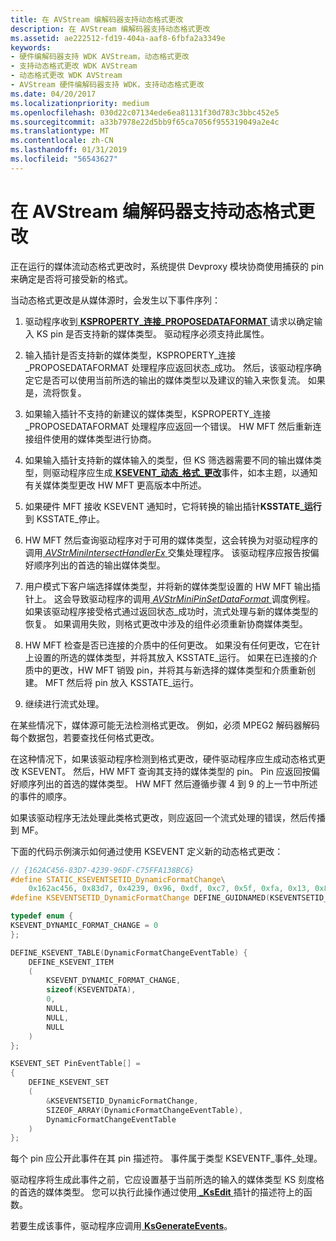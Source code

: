 ```yaml
---
title: 在 AVStream 编解码器支持动态格式更改
description: 在 AVStream 编解码器支持动态格式更改
ms.assetid: ae222512-fd19-404a-aaf8-6fbfa2a3349e
keywords:
- 硬件编解码器支持 WDK AVStream，动态格式更改
- 支持动态格式更改 WDK AVStream
- 动态格式更改 WDK AVStream
- AVStream 硬件编解码器支持 WDK，支持动态格式更改
ms.date: 04/20/2017
ms.localizationpriority: medium
ms.openlocfilehash: 030d22c07134ede6ea81131f30d783c3bbc452e5
ms.sourcegitcommit: a33b7978e22d5bb9f65ca7056f955319049a2e4c
ms.translationtype: MT
ms.contentlocale: zh-CN
ms.lasthandoff: 01/31/2019
ms.locfileid: "56543627"
---
```

# <a name="supporting-dynamic-format-changes-in-avstream-codecs"></a>在 AVStream 编解码器支持动态格式更改


正在运行的媒体流动态格式更改时，系统提供 Devproxy 模块协商使用捕获的 pin 来确定是否将可接受新的格式。

当动态格式更改是从媒体源时，会发生以下事件序列：

1.  驱动程序收到[ **KSPROPERTY\_连接\_PROPOSEDATAFORMAT** ](https://msdn.microsoft.com/library/windows/hardware/ff565107)请求以确定输入 KS pin 是否支持新的媒体类型。 驱动程序必须支持此属性。

2.  输入插针是否支持新的媒体类型，KSPROPERTY\_连接\_PROPOSEDATAFORMAT 处理程序应返回状态\_成功。 然后，该驱动程序确定它是否可以使用当前所选的输出的媒体类型以及建议的输入来恢复流。 如果是，流将恢复。

3.  如果输入插针不支持的新建议的媒体类型，KSPROPERTY\_连接\_PROPOSEDATAFORMAT 处理程序应返回一个错误。 HW MFT 然后重新连接组件使用的媒体类型进行协商。

4.  如果输入插针支持新的媒体输入的类型，但 KS 筛选器需要不同的输出媒体类型，则驱动程序应生成[ **KSEVENT\_动态\_格式\_更改**](https://msdn.microsoft.com/library/windows/hardware/ff561849)事件，如本主题，以通知有关媒体类型更改 HW MFT 更高版本中所述。

5.  如果硬件 MFT 接收 KSEVENT 通知时，它将转换的输出插针**KSSTATE\_运行**到 KSSTATE\_停止。

6.  HW MFT 然后查询驱动程序对于可用的媒体类型，这会转换为对驱动程序的调用[ *AVStrMiniIntersectHandlerEx* ](https://msdn.microsoft.com/library/windows/hardware/ff556326)交集处理程序。 该驱动程序应报告按偏好顺序列出的首选的输出媒体类型。

7.  用户模式下客户端选择媒体类型，并将新的媒体类型设置的 HW MFT 输出插针上。 这会导致驱动程序的调用[ *AVStrMiniPinSetDataFormat* ](https://msdn.microsoft.com/library/windows/hardware/ff556355)调度例程。 如果该驱动程序接受格式通过返回状态\_成功时，流式处理与新的媒体类型的恢复。 如果调用失败，则格式更改中涉及的组件必须重新协商媒体类型。

8.  HW MFT 检查是否已连接的介质中的任何更改。 如果没有任何更改，它在针上设置的所选的媒体类型，并将其放入 KSSTATE\_运行。 如果在已连接的介质中的更改，HW MFT 销毁 pin，并将其与新选择的媒体类型和介质重新创建。 MFT 然后将 pin 放入 KSSTATE\_运行。

9.  继续进行流式处理。

在某些情况下，媒体源可能无法检测格式更改。 例如，必须 MPEG2 解码器解码每个数据包，若要查找任何格式更改。

在这种情况下，如果该驱动程序检测到格式更改，硬件驱动程序应生成动态格式更改 KSEVENT。 然后，HW MFT 查询其支持的媒体类型的 pin。 Pin 应返回按偏好顺序列出的首选的媒体类型。 HW MFT 然后遵循步骤 4 到 9 的上一节中所述的事件的顺序。

如果该驱动程序无法处理此类格式更改，则应返回一个流式处理的错误，然后传播到 MF。

下面的代码示例演示如何通过使用 KSEVENT 定义新的动态格式更改：

```cpp
// {162AC456-83D7-4239-96DF-C75FFA138BC6}
#define STATIC_KSEVENTSETID_DynamicFormatChange\
    0x162ac456, 0x83d7, 0x4239, 0x96, 0xdf, 0xc7, 0x5f, 0xfa, 0x13, 0x8b, 0xc6 DEFINE_GUIDSTRUCT("162AC456-83D7-4239-96DF-C75FFA138BC6", KSEVENTSETID_ DynamicFormatChange);
#define KSEVENTSETID_DynamicFormatChange DEFINE_GUIDNAMED(KSEVENTSETID_ DynamicFormatChange)

typedef enum {
KSEVENT_DYNAMIC_FORMAT_CHANGE = 0
};

DEFINE_KSEVENT_TABLE(DynamicFormatChangeEventTable) {
    DEFINE_KSEVENT_ITEM
    (
        KSEVENT_DYNAMIC_FORMAT_CHANGE,
        sizeof(KSEVENTDATA),
        0,   
        NULL,
        NULL,
        NULL
    )
};

KSEVENT_SET PinEventTable[] =
{
    DEFINE_KSEVENT_SET
    (
        &KSEVENTSETID_DynamicFormatChange,
        SIZEOF_ARRAY(DynamicFormatChangeEventTable),
        DynamicFormatChangeEventTable
    )
};
```

每个 pin 应公开此事件在其 pin 描述符。 事件属于类型 KSEVENTF\_事件\_处理。

驱动程序将生成此事件之前，它应设置基于当前所选的输入的媒体类型 KS 刻度格的首选的媒体类型。 您可以执行此操作通过使用[  **\_KsEdit** ](https://msdn.microsoft.com/library/windows/hardware/ff568796)插针的描述符上的函数。

若要生成该事件，驱动程序应调用[ **KsGenerateEvents**](https://msdn.microsoft.com/library/windows/hardware/ff562597)。

 

 




